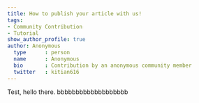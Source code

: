 ```yaml
---
title: How to publish your article with us!
tags:
- Community Contribution
- Tutorial
show_author_profile: true
author: Anonymous
  type      : person
  name      : Anonymous
  bio       : Contribution by an anonymous community member
  twitter   : kitian616
---
```


Test, hello there.
bbbbbbbbbbbbbbbbbbb
